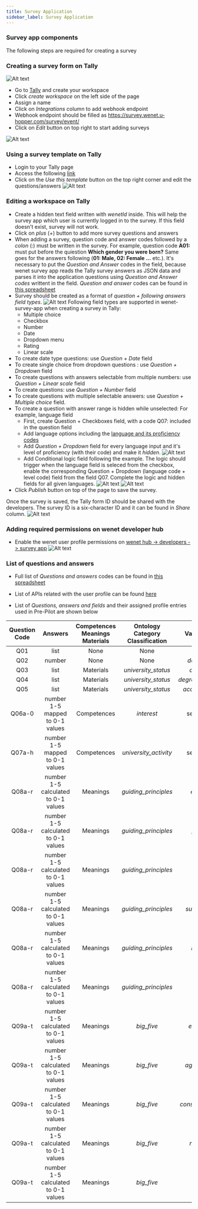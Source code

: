 ```yaml
---
title: Survey Application
sidebar_label: Survey Application
---
```



### Survey app components


The following steps are required for creating a survey 


### Creating a survey form on Tally

![Alt text](figures/tally1.png "Tally form")

* Go to [Tally](https://tally.so) and create your workspace
* Click *create workspace* on the left side of the page
* Assign a name
* Click on *Integrations* column to add webhook endpoint
* Webhook endpoint should be filled as https://survey.wenet.u-hopper.com/survey/event/
* Click on *Edit* button on top right to start adding surveys

![Alt text](figures/tally2.png "Tally form")

### Using a survey template on Tally

* Login to your Tally page
* Access the following [link](https://tally.so/templates/wenet-survey-app/rm67P3)
* Click on the *Use this template* button on the top right corner and edit the questions/answers 
![Alt text](figures/tally_template.png "Tally form")

### Editing a workspace on Tally

* Create a hidden text field written with _wenetId_ inside. This will help the survey app which user is currently logged in to the survey. If this field doesn't exist, survey will not work.
* Click on *plus* (+) button to add more survey questions and answers
* When adding a survey, question code and answer codes followed by a *colon* (:) must be written in the survey. For example, question code **A01:** must put before the quiestion **Which gender you were born?** Same goes for the answers following (**01: Male, 02: Female ...** etc.).
It's necessary to put the *Question and Answer* codes in the field, because wenet survey app reads the Tally survey answers as JSON data and parses it into the application questions using *Question and Answer codes* writtent in the field.
*Question and answer* codes can be found in [this spreadsheet](https://docs.google.com/spreadsheets/d/1SyTqCyAmXLVuIPa2CqOf4z7n8B1Qsv5O/edit#gid=1590011795)
* Survey should be created as a format of *question + following answers field types*. 
    ![Alt text](figures/tally3.png "Tally form")
    Following field types are supported in wenet-survey-app when creating a survey in Tally:
    * Multiple choice
    * Checkbox
    * Number
    * Date
    * Dropdown menu
    * Rating
    * Linear scale
* To create date type questions: use *Question + Date* field
* To create single choice from dropdown questions : use *Question + Dropdown* field
* To create questions with answers selectable from multiple numbers: use *Question + Linear scale* field
* To create questions: use *Question + Number* field 
* To create questions with multiple selectable answers: use *Question + Multiple choice* field.
* To create a question with answer range is hidden while unselected: For example, language field
    * First, create Question + Checkboxes field, with a code Q07: included in the question field
    * Add language options including the [language and its proficiency codes](https://docs.google.com/spreadsheets/d/1SyTqCyAmXLVuIPa2CqOf4z7n8B1Qsv5O/edit#gid=1590011795)
    * Add *Question + Dropdown* field for every language input and it's level of proficiency (with their code) and make it *hidden*.
    ![Alt text](figures/tally5.png "Tally form")
    * Add Conditional logic field following the example.
    The logic should trigger when the language field is seleced from the checkbox, enable the corresponding Question + Dropdown (language code + level code) field from the field Q07.
    Complete the logic and hidden fields for all given languages.
    ![Alt text](figures/tally4.png "Tally form")
    ![Alt text](figures/tally6.png "Tally form")
* Click *Publish* button on top of the page to save the survey.

Once the survey is saved, the Tally form ID should be shared with the developers.
The survey ID is a six-character ID and it can be found in *Share* column.
![Alt text](figures/tally_id.png "Tally form")



### Adding required permissions on wenet developer hub

* Enable the wenet user profile permissions on [wenet hub -> developers -> survey app](https://wenet.u-hopper.com/dev/hub/frontend/developer/index)
![Alt text](figures/wenet1.png "wenet permissions")


### List of questions and answers
* Full list of *Questions and answers* codes can be found in [this spreadsheet](https://docs.google.com/spreadsheets/d/1SyTqCyAmXLVuIPa2CqOf4z7n8B1Qsv5O/edit#gid=1590011795)
* List of APIs related with the user profile can be found [here](https://swagger.u-hopper.com/?url=https://bitbucket.org/wenet/wenet-components-documentation/raw/master/sources/wenet-profile_manager-openapi.yaml)

* List of *Questions, answers and fields* and their assigned profile entries used in Pre-Pilot are shown below


| Question Code |               Answers               | Competences Meanings Materials | Ontology Category Classification |                                                 Variable Name                                                |
|:-------------:|:-----------------------------------:|:------------------------------:|:--------------------------------:|:------------------------------------------------------------------------------------------------------------:|
|      Q01      |                 list                |              None              |               None               |                                                   *gender*                                                   |
|      Q02      |                number               |              None              |               None               |                                                *date_of_birth*                                               |
|      Q03      |                 list                |            Materials           |        *university_status*       |                                                 *department*                                                 |
|      Q04      |                 list                |            Materials           |        *university_status*       |                                              *degree_programme*                                              |
|      Q05      |                 list                |            Materials           |        *university_status*       |                                                *accommodation*                                               |
|     Q06a-0    |   number 1-5 mapped to 0-1 values   |           Competences          |            *interest*            | see column [G](https://docs.google.com/spreadsheets/d/1SyTqCyAmXLVuIPa2CqOf4z7n8B1Qsv5O/edit#gid=1590011795) |
|     Q07a-h    |   number 1-5 mapped to 0-1 values   |           Competences          |       *university_activity*      | see column [G](https://docs.google.com/spreadsheets/d/1SyTqCyAmXLVuIPa2CqOf4z7n8B1Qsv5O/edit#gid=1590011795) |
|     Q08a-r    | number 1-5 calculated to 0-1 values |            Meanings            |       *guiding_principles*       |                                                 *excitement*                                                 |
|     Q08a-r    | number 1-5 calculated to 0-1 values |            Meanings            |       *guiding_principles*       |                                                  *promotion*                                                 |
|     Q08a-r    | number 1-5 calculated to 0-1 values |            Meanings            |       *guiding_principles*       |                                                  *existence*                                                 |
|     Q08a-r    | number 1-5 calculated to 0-1 values |            Meanings            |       *guiding_principles*       |                                                *suprapersonal*                                               |
|     Q08a-r    | number 1-5 calculated to 0-1 values |            Meanings            |       *guiding_principles*       |                                                 *interactive*                                                |
|     Q08a-r    | number 1-5 calculated to 0-1 values |            Meanings            |       *guiding_principles*       |                                                  *normative*                                                 |
|     Q09a-t    | number 1-5 calculated to 0-1 values |            Meanings            |            *big_five*            |                                                *extraversion*                                                |
|     Q09a-t    | number 1-5 calculated to 0-1 values |            Meanings            |            *big_five*            |                                                *agreeableness*                                               |
|     Q09a-t    | number 1-5 calculated to 0-1 values |            Meanings            |            *big_five*            |                                              *conscientiousness*                                             |
|     Q09a-t    | number 1-5 calculated to 0-1 values |            Meanings            |            *big_five*            |                                                 *neuroticism*                                                |
|     Q09a-t    | number 1-5 calculated to 0-1 values |            Meanings            |            *big_five*            |                                                  *openness*                                                  |